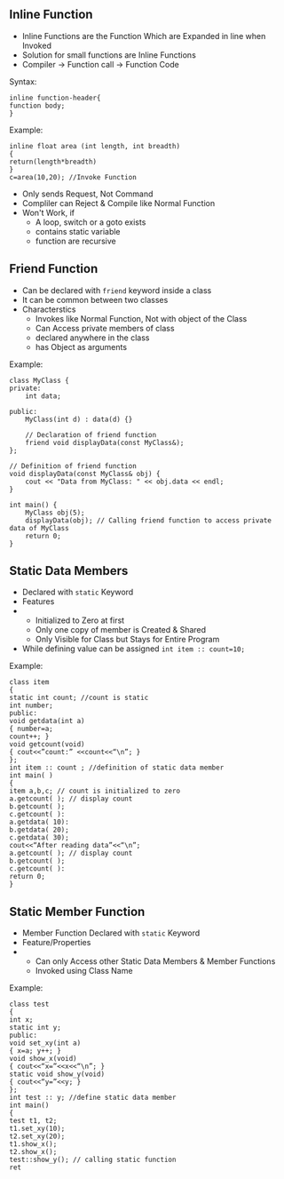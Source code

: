 ## Inline Function
+ Inline Functions are the Function Which are Expanded in line when Invoked
+ Solution for small functions are Inline Functions
+ Compiler -> Function call -> Function Code

Syntax:   
```
inline function-header{
function body;
}
```
Example:
```
inline float area (int length, int breadth)
{
return(length*breadth)
}
c=area(10,20); //Invoke Function
```

+ Only sends Request, Not Command
+ Compliler can Reject & Compile like Normal Function
+ Won't Work, if
  + A loop, switch or a goto exists
  + contains static variable
  + function are recursive
## Friend Function
+ Can be declared with `friend` keyword inside a class
+ It can be common between two classes
+ Characterstics
  + Invokes like Normal Function, Not with object of the Class
  + Can Access private members of class
  + declared anywhere in the class
  + has Object as arguments
  
Example:    
```
class MyClass {
private:
    int data;

public:
    MyClass(int d) : data(d) {}

    // Declaration of friend function
    friend void displayData(const MyClass&);
};

// Definition of friend function
void displayData(const MyClass& obj) {
    cout << "Data from MyClass: " << obj.data << endl;
}

int main() {
    MyClass obj(5);
    displayData(obj); // Calling friend function to access private data of MyClass
    return 0;
}
```
## Static Data Members
+ Declared with `static` Keyword
+ Features
+ + Initialized to Zero at first
  + Only one copy of member is Created & Shared
  + Only Visible for Class but Stays for Entire Program
+ While defining value can be assigned `int item :: count=10;`

Example:
```
class item
{
static int count; //count is static
int number;
public:
void getdata(int a)
{ number=a;
count++; }
void getcount(void)
{ cout<<”count:” <<count<<“\n”; }
};
int item :: count ; //definition of static data member
int main( )
{
item a,b,c; // count is initialized to zero
a.getcount( ); // display count
b.getcount( );
c.getcount( ):
a.getdata( 10):
b.getdata( 20);
c.getdata( 30);
cout<<“After reading data”<<“\n”;
a.getcount( ); // display count
b.getcount( );
c.getcount( ):
return 0;
}
```
## Static Member Function
+ Member Function Declared with `static` Keyword
+ Feature/Properties
+ + Can only Access other Static Data Members & Member Functions
  + Invoked using Class Name

Example:
```
class test
{
int x;
static int y;
public:
void set_xy(int a)
{ x=a; y++; }
void show_x(void)
{ cout<<“x=”<<x<<“\n”; }
static void show_y(void)
{ cout<<“y=”<<y; }
};
int test :: y; //define static data member
int main()
{
test t1, t2;
t1.set_xy(10);
t2.set_xy(20);
t1.show_x();
t2.show_x();
test::show_y(); // calling static function
ret
```
